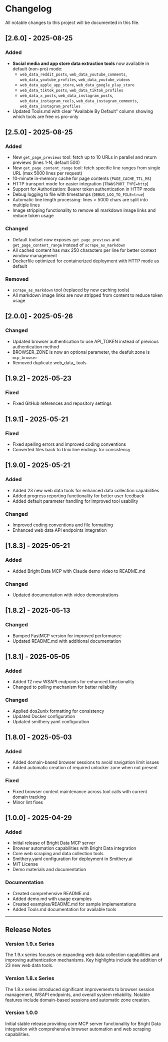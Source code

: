 # Changelog

All notable changes to this project will be documented in this file.

## [2.6.0] - 2025-08-25

### Added
- **Social media and app store data extraction tools** now available in default (non-pro) mode:
  - `web_data_reddit_posts`, `web_data_youtube_comments`, `web_data_youtube_profiles`, `web_data_youtube_videos`
  - `web_data_apple_app_store`, `web_data_google_play_store` 
  - `web_data_tiktok_posts`, `web_data_tiktok_profiles`
  - `web_data_x_posts`, `web_data_instagram_posts`, `web_data_instagram_reels`, `web_data_instagram_comments`, `web_data_instagram_profiles`
- Updated Tools.md with clear "Available By Default" column showing which tools are free vs pro-only

## [2.5.0] - 2025-08-25

### Added
- New `get_page_previews` tool: fetch up to 10 URLs in parallel and return previews (lines 1-N, default 500)
- New `get_page_content_range` tool: fetch specific line ranges from single URL (max 5000 lines per request)
- 10-minute in-memory cache for page contents (`PAGE_CACHE_TTL_MS`)
- HTTP transport mode for easier integration (`TRANSPORT_TYPE=http`)
- Support for Authorization: Bearer token authentication in HTTP mode
- Debug logging to file with timestamps (`DEBUG_LOG_TO_FILE=true`)
- Automatic line length processing: lines > 5000 chars are split into multiple lines
- Image stripping functionality to remove all markdown image links and reduce token usage

### Changed
- Default toolset now exposes `get_page_previews` and `get_page_content_range` instead of `scrape_as_markdown`
- All cached content has max 250 characters per line for better context window management
- Dockerfile optimized for containerized deployment with HTTP mode as default

### Removed
- `scrape_as_markdown` tool (replaced by new caching tools)
- All markdown image links are now stripped from content to reduce token usage

## [2.0.0] - 2025-05-26

### Changed
- Updated browser authentication to use API_TOKEN instead of previous authentication method
- BROWSER_ZONE is now an optional parameter, the deafult zone is `mcp_browser`
- Removed duplicate web_data_ tools

## [1.9.2] - 2025-05-23

### Fixed
- Fixed GitHub references and repository settings

## [1.9.1] - 2025-05-21

### Fixed
- Fixed spelling errors and improved coding conventions
- Converted files back to Unix line endings for consistency

## [1.9.0] - 2025-05-21

### Added
- Added 23 new web data tools for enhanced data collection capabilities
- Added progress reporting functionality for better user feedback
- Added default parameter handling for improved tool usability

### Changed
- Improved coding conventions and file formatting
- Enhanced web data API endpoints integration

## [1.8.3] - 2025-05-21

### Added
- Added Bright Data MCP with Claude demo video to README.md

### Changed
- Updated documentation with video demonstrations

## [1.8.2] - 2025-05-13

### Changed
- Bumped FastMCP version for improved performance
- Updated README.md with additional documentation

## [1.8.1] - 2025-05-05

### Added
- Added 12 new WSAPI endpoints for enhanced functionality
- Changed to polling mechanism for better reliability

### Changed
- Applied dos2unix formatting for consistency
- Updated Docker configuration
- Updated smithery.yaml configuration

## [1.8.0] - 2025-05-03

### Added
- Added domain-based browser sessions to avoid navigation limit issues
- Added automatic creation of required unlocker zone when not present

### Fixed
- Fixed browser context maintenance across tool calls with current domain tracking
- Minor lint fixes

## [1.0.0] - 2025-04-29

### Added
- Initial release of Bright Data MCP server
- Browser automation capabilities with Bright Data integration
- Core web scraping and data collection tools
- Smithery.yaml configuration for deployment in Smithery.ai
- MIT License
- Demo materials and documentation

### Documentation
- Created comprehensive README.md
- Added demo.md with usage examples
- Created examples/README.md for sample implementations
- Added Tools.md documentation for available tools

---

## Release Notes

### Version 1.9.x Series
The 1.9.x series focuses on expanding web data collection capabilities and improving authentication mechanisms. Key highlights include the addition of 23 new web data tools.

### Version 1.8.x Series  
The 1.8.x series introduced significant improvements to browser session management, WSAPI endpoints, and overall system reliability. Notable features include domain-based sessions and automatic zone creation.

### Version 1.0.0
Initial stable release providing core MCP server functionality for Bright Data integration with comprehensive browser automation and web scraping capabilities.

